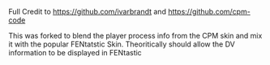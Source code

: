 Full Credit to https://github.com/ivarbrandt and https://github.com/cpm-code

This was forked to blend the player process info from the CPM skin and mix it with the popular FENtatstic Skin. Theoritically should allow the DV information to be displayed in FENtastic

